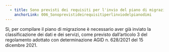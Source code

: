 ```yaml
---
  - title: Sono previsti dei requisiti per l'invio del piano di migrazione?
    anchorLink: 006_Sonoprevistideirequisitiperlinviodelpianodimi
---
```


Sì, per compilare il piano di migrazione è necessario aver già inviato la classificazione dei dati e dei servizi, come previsto dall’articolo 3 del regolamento adottato con determinazione AGID n. 628/2021 del 15 dicembre 2021.